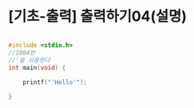 # [기초-출력] 출력하기04(설명)

```C

#include <stdio.h>
//1004번
//'을 사용한다
int main(void) {
    
    printf("'Hello'");

}
```

